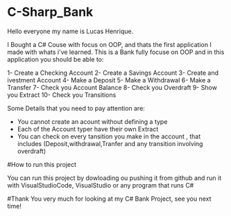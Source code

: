 # C-Sharp_Bank

Hello everyone my name is Lucas Henrique.

I Bought a C# Couse with focus on OOP, and thats the first application I made with whats i've learned.
This is a Bank fully focuse on OOP and in this application you should be able to:

1- Create a Checking Account 
2- Create a Savings Account
3- Create and ivestment Account
4- Make a Deposit
5- Make a Withdrawal
6- Make a Transfer
7- Check you Account Balance
8- Check you Overdraft
9- Show you Extract
10- Check you Transitions

Some Details that you need to pay attention are:

* You cannot create an acount without defining a type
* Each of the Account typer have their own Extract 
* You can check on every tansition you make in the account , that includes (Deposit,withdrawal,Tranfer and any transition involving overdraft)

#How to run this project

You can run this project by dowloading ou pushing it from github and run it with VisualStudioCode, VisualStudio or any program that runs C#


#Thank You very much for looking at my C# Bank Project, see you next time!

